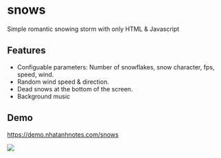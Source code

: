# snows
Simple romantic snowing storm with only HTML &amp; Javascript

## Features

- Configuable parameters: Number of snowflakes, snow character, fps, speed, wind.
- Random wind speed & direction.
- Dead snows at the bottom of the screen.
- Background music

## Demo
<a href="https://demo.nhatanhnotes.com/snows" target="_blank">https://demo.nhatanhnotes.com/snows</a>

<img src="https://demo.nhatanhnotes.com/snows/demo_snows-min.gif">
